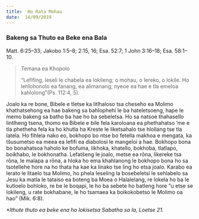 ```yaml
---
title:  Ho Rata Mohau
date:  14/09/2019
---
```


### Bakeng sa Thuto ea Beke ena Bala
Matt. 6:25–33; Jakobo 1:5–8; 2:15, 16; Esa. 52:7; 1 John 3:16–18; Esa. 58:1–10.

> <p>Temana ea Khopolo</p>
> “Lefifing, leseli le chabela ea lokileng; o mohau, o lereko, o lokile. Ho lehlohonolo ea fanang, ea alimanang; nyeoe ea hae e tla emeloa kahlolong”(Ps. 112:4, 5).

Joalo ka re bone, Bibele e tletse ka litlhaloso tsa cheseho ea Molimo khathatsehong ea hae bakeng sa bahlophehi le ba hateletsoeng, hape le memo bakeng sa batho ba hae ho ba sebeletsa. Ho sa natsoe thahasello lintlheng tsena, thomo ea Bibele e bile fela karoloana ea phethahatso ’me e tla phetheha fela ka ho khutla ha Kreste le liketsahalo tse hlollang tse tla latela. Ho fihlela nako eo, bokhopo bo ntse bo fetella makhoa e mengata, ka tšusumetso ea meea ea lefifi ea diabolosi le mangeloi a hae. Bokhopo bona bo bonahatsoa haholo ke bofuma, likhoka, khatello, bokhoba, tlatlapo, boikhabo, le bokhonatha. Lefatšeng le joalo, metse ea rōna, likereke tsa rōna, le malapa a rōna, a hloka ho ema khahlanong le bokhopo bona ho sa tsotellehe hore na ho thata ha kae ka linako tse ling ho etsa joalo. Karabo ea lerato le litaelo tsa Molimo, ho phela leseling la bosebeletsi le sehlabelo sa Jesu ka matla le tataiso ea boteng ba Moea o Halalelang, re lokela ho ba le kutloelo bohloko, re be le boqapi, le ho ba sebete ho batleng hore “u etse se lokileng, u rate bokhabane, le ho tsamaea ka boikokobetso le Molimo oa hao” (Mik. 6:8).

_*Ithute thuto ea beke ena ho lokisetsa Sabatha sa la, Loetse 21._